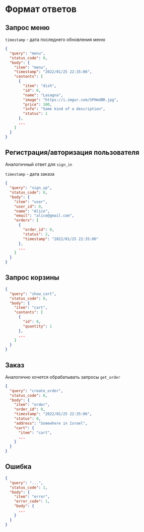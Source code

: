 # Формат ответов

## Запрос меню

`timestamp` - дата последнего обновления меню
```json
{
  "query": "menu",
  "status_code": 0,
  "body": {
    "item": "menu",
    "timestamp": "2022/01/25 22:35:06",
    "contents": [
      {
        "item": "dish",
        "id": 0,
        "name": "Lasagna",
        "image": "https://i.imgur.com/SPHmdBR.jpg",
        "price": 100,
        "info": "Some kind of a description",
        "status": 1
      },
      ...
    ]
  }
}
```

## Регистрация/авторизация пользователя

Аналогичный ответ для `sign_in`

`timestamp` - дата заказа
```json
{
  "query": "sign_up",
  "status_code": 0,
  "body": {
    "item": "user",
    "user_id": 0,
    "name": "Alice",
    "email": "alice@gmail.com",
    "orders": [
      {
        "order_id": 0,
        "status": 2,
        "timestamp": "2022/01/25 22:35:06"
      },
      ...
    ]
  }
}
```

## Запрос корзины
```json
{
  "query": "show_cart",
  "status_code": 0,
  "body": {
    "item": "cart",
    "contents": [
      {
        "id": 0,
        "quantity": 1
      },
      ...
    ]
  }
}
```

## Заказ
Аналогично хочется обрабатывать запросы `get_order`
```json
{
  "query": "create_order",
  "status_code": 0,
  "body": {
    "item": "order",
    "order_id": 0,
    "timestamp": "2022/01/25 22:35:06",
    "status": 0,
    "address": "Somewhere in Israel",
    "cart": {
      "item": "cart",
      ...
    }
  }
}
```

## Ошибка
```json
{
  "query": "...",
  "status_code": 1,
  "body": {
    "item": "error",
    "error_code": 1,
    "body": {
      ...
    }
  }
}
```